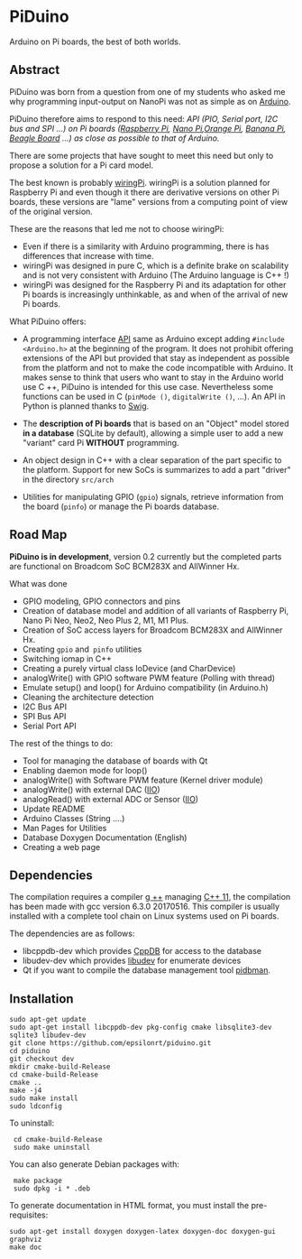 # PiDuino

Arduino on Pi boards, the best of both worlds.

## Abstract

PiDuino was born from a question from one of my students who asked me why programming input-output on NanoPi was not as simple as on [Arduino](https://www.arduino.cc/).

PiDuino therefore aims to respond to this need: _API (PIO, Serial port, I2C bus and SPI ...) on Pi boards ([Raspberry Pi](https://www.raspberrypi.org/), [Nano Pi](http://www.nanopi.org/),[Orange Pi](http://www.orangepi.org/), [Banana Pi](http://www.banana-pi.org/), [Beagle Board](https://beagleboard.org/) ...) as close as possible to that of Arduino._

There are some projects that have sought to meet this need but only to propose a solution for a Pi card model.

The best known is probably [wiringPi](https://github.com/WiringPi).
wiringPi is a solution planned for Raspberry Pi and even though it there are derivative versions on other Pi boards, these versions are "lame" versions from a computing point of view of the original version.

These are the reasons that led me not to choose wiringPi:

* Even if there is a similarity with Arduino programming, there is has differences that increase with time.  
* wiringPi was designed in pure C, which is a definite brake on scalability and is not very consistent with Arduino (The Arduino language is C++ !)  
* wiringPi was designed for the Raspberry Pi and its adaptation for other Pi boards is increasingly unthinkable, as and when of the arrival of new Pi boards.

What PiDuino offers:

* A programming interface [API](https://en.wikipedia.org/wiki/Application_programming_interface) same as Arduino except adding `#include <Arduino.h>` at the beginning of the program. It does not prohibit offering extensions of the API but provided that stay as independent as possible from the platform and not to make the code incompatible with Arduino. It makes sense to think that users who want to stay in the Arduino world use C ++, PiDuino is intended for this use case. Nevertheless some functions can be used in C (`pinMode ()`, `digitalWrite ()`, ...). An API in Python is planned thanks to [Swig](http://www.swig.org/).

* The **description of Pi boards** that is based on an "Object" model stored **in a database** (SQLite by default), allowing a simple user to add a new "variant" card Pi **WITHOUT** programming.

* An object design in C++ with a clear separation of the part specific to the platform. Support for new SoCs is summarizes to add a part "driver" in the directory `src/arch`

* Utilities for manipulating GPIO (`gpio`) signals, retrieve information from the board (`pinfo`) or manage the Pi boards database.

## Road Map

**PiDuino is in development**, version 0.2 currently but the completed parts are functional on Broadcom SoC BCM283X and AllWinner Hx.

What was done

* GPIO modeling, GPIO connectors and pins  
* Creation of database model and addition of all variants of Raspberry Pi, Nano Pi Neo, Neo2, Neo Plus 2, M1, M1 Plus.  
* Creation of SoC access layers for Broadcom BCM283X and AllWinner Hx.  
* Creating `gpio` and` pinfo` utilities  
* Switching iomap in C++  
* Creating a purely virtual class IoDevice  (and CharDevice)
* analogWrite() with GPIO software PWM feature (Polling with thread) 
* Emulate setup() and loop() for Arduino compatibility (in Arduino.h)
* Cleaning the architecture detection  
* I2C Bus API  
* SPI Bus API  
* Serial Port API  

The rest of the things to do:

* Tool for managing the database of boards with Qt  
* Enabling daemon mode for loop()
* analogWrite() with Software PWM feature (Kernel driver module)
* analogWrite() with external DAC ([IIO](https://01.org/linuxgraphics/gfx-docs/drm/driver-api/iio/intro.html))  
* analogRead() with external ADC or Sensor ([IIO](https://01.org/linuxgraphics/gfx-docs/drm/driver-api/iio/intro.html))  
* Update README  
* Arduino Classes (String ....)  
* Man Pages for Utilities  
* Database Doxygen Documentation (English)  
* Creating a web page

## Dependencies

The compilation requires a compiler [g ++](https://gcc.gnu.org) managing [C++ 11](https://en.wikipedia.org/wiki/C%2B%2B11), the compilation has been made with gcc version 6.3.0 20170516. This compiler is usually installed with a complete tool chain on Linux systems used on Pi boards.

The dependencies are as follows:

* libcppdb-dev which provides [CppDB](http://cppcms.com/sql/cppdb/) for access to the database  
* libudev-dev which provides [libudev](https://www.freedesktop.org/software/systemd/man/libudev.html) for enumerate devices  
* Qt if you want to compile the database management tool [pidbman](https://github.com/epsilonrt/piduino/tree/dev-pidbman/database/pidbman).


## Installation

    sudo apt-get update
    sudo apt-get install libcppdb-dev pkg-config cmake libsqlite3-dev sqlite3 libudev-dev
    git clone https://github.com/epsilonrt/piduino.git
    cd piduino
    git checkout dev
    mkdir cmake-build-Release
    cd cmake-build-Release
    cmake ..
    make -j4
    sudo make install
    sudo ldconfig

To uninstall:

     cd cmake-build-Release
     sudo make uninstall

You can also generate Debian packages with:

     make package
     sudo dpkg -i * .deb

To generate documentation in HTML format, you must install the pre-requisites:

    sudo apt-get install doxygen doxygen-latex doxygen-doc doxygen-gui graphviz
    make doc
